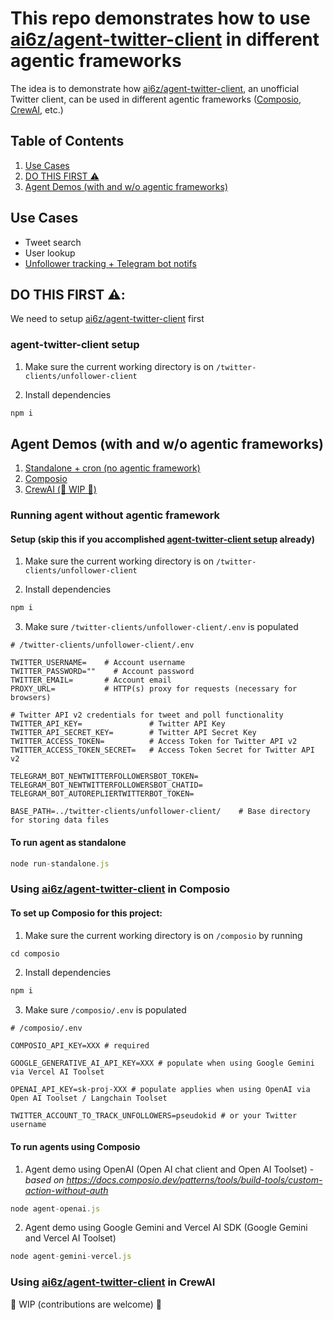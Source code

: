 # This repo demonstrates how to use [ai6z/agent-twitter-client](https://github.com/ai16z/agent-twitter-client) in different agentic frameworks

The idea is to demonstrate how [ai6z/agent-twitter-client](https://github.com/ai16z/agent-twitter-client), an unofficial Twitter client, can be used in different agentic frameworks ([Composio](https://composio.dev/), [CrewAI](https://www.crewai.com/), etc.)

## Table of Contents

1. [Use Cases](#use-cases)
2. [DO THIS FIRST ⚠️](#do-this-first-️)
3. [Agent Demos (with and w/o agentic frameworks)](#agent-demos-with-and-wo-agentic-frameworks)

## Use Cases

- Tweet search
- User lookup
- [Unfollower tracking + Telegram bot notifs](/twitter-clients/unfollower-client/)

## DO THIS FIRST ⚠️:

We need to setup [ai6z/agent-twitter-client](https://github.com/ai16z/agent-twitter-client) first

### agent-twitter-client setup

1. Make sure the current working directory is on `/twitter-clients/unfollower-client`

2. Install dependencies

```javascript
npm i
```

## Agent Demos (with and w/o agentic frameworks)

1. [Standalone + cron (no agentic framework)](#running-agent-without-agentic-framework)
2. [Composio](#using-ai6zagent-twitter-client-in-composio)
3. [CrewAI (🚧 WIP 🚧)](#using-ai6zagent-twitter-client-in-crewai)

### Running agent without agentic framework

#### Setup (skip this if you accomplished [agent-twitter-client setup](#agent-twitter-client-setup) already)

1. Make sure the current working directory is on `/twitter-clients/unfollower-client`

2. Install dependencies

```javascript
npm i
```

3. Make sure `/twitter-clients/unfollower-client/.env` is populated

```
# /twitter-clients/unfollower-client/.env

TWITTER_USERNAME=    # Account username
TWITTER_PASSWORD=""    # Account password
TWITTER_EMAIL=       # Account email
PROXY_URL=           # HTTP(s) proxy for requests (necessary for browsers)

# Twitter API v2 credentials for tweet and poll functionality
TWITTER_API_KEY=               # Twitter API Key
TWITTER_API_SECRET_KEY=        # Twitter API Secret Key
TWITTER_ACCESS_TOKEN=          # Access Token for Twitter API v2
TWITTER_ACCESS_TOKEN_SECRET=   # Access Token Secret for Twitter API v2

TELEGRAM_BOT_NEWTWITTERFOLLOWERSBOT_TOKEN=
TELEGRAM_BOT_NEWTWITTERFOLLOWERSBOT_CHATID=
TELEGRAM_BOT_AUTOREPLIERTWITTERBOT_TOKEN=

BASE_PATH=../twitter-clients/unfollower-client/    # Base directory for storing data files
```

#### To run agent as standalone

```javascript
node run-standalone.js
```

### Using [ai6z/agent-twitter-client](https://github.com/ai16z/agent-twitter-client) in Composio

#### To set up Composio for this project:

1. Make sure the current working directory is on `/composio` by running

```javascript
cd composio
```

2. Install dependencies

```javascript
npm i
```

3. Make sure `/composio/.env` is populated

```
# /composio/.env

COMPOSIO_API_KEY=XXX # required

GOOGLE_GENERATIVE_AI_API_KEY=XXX # populate when using Google Gemini via Vercel AI Toolset

OPENAI_API_KEY=sk-proj-XXX # populate applies when using OpenAI via Open AI Toolset / Langchain Toolset

TWITTER_ACCOUNT_TO_TRACK_UNFOLLOWERS=pseudokid # or your Twitter username
```

#### To run agents using Composio

1. Agent demo using OpenAI (Open AI chat client and Open AI Toolset) - _based on https://docs.composio.dev/patterns/tools/build-tools/custom-action-without-auth_

```javascript
node agent-openai.js
```

2. Agent demo using Google Gemini and Vercel AI SDK (Google Gemini and Vercel AI Toolset)

```javascript
node agent-gemini-vercel.js
```

### Using [ai6z/agent-twitter-client](https://github.com/ai16z/agent-twitter-client) in CrewAI

🚧 WIP (contributions are welcome) 🚧
